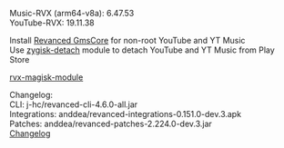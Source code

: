Music-RVX (arm64-v8a): 6.47.53  
YouTube-RVX: 19.11.38  

Install [Revanced GmsCore](https://github.com/ReVanced/GmsCore/releases) for non-root YouTube and YT Music  
Use [zygisk-detach](https://github.com/j-hc/zygisk-detach) module to detach YouTube and YT Music from Play Store  

[rvx-magisk-module](https://github.com/LemonyOwO/rvx-magisk-module)  

Changelog:  
CLI: j-hc/revanced-cli-4.6.0-all.jar  
Integrations: anddea/revanced-integrations-0.151.0-dev.3.apk  
Patches: anddea/revanced-patches-2.224.0-dev.3.jar  
[Changelog](https://github.com/anddea/revanced-patches/releases/tag/vdev.3)  
